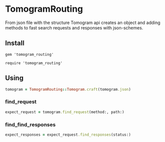 # TomogramRouting

From json file with the structure Tomogram api creates an object and adding methods to fast search requests and responses with json-schemes.

## Install
```
gem 'tomogram_routing'
```

```
require 'tomogram_routing'
```

## Using
```ruby
tomogram = TomogramRouting::Tomogram.craft(tomogram.json)
```

### find_request
```ruby
expect_request = tomogram.find_request(method:, path:)
```

### find_find_responses
```ruby
expect_responses = expect_request.find_responses(status:)
```
